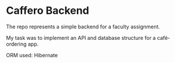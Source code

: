 # Caffero Backend

The repo represents a simple backend for a faculty assignment.

My task was to implement an API and database structure for a café-ordering app.

ORM used: Hibernate